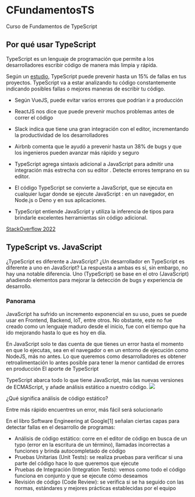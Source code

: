 # CFundamentosTS
Curso de Fundamentos de TypeScript

## Por qué usar TypeScript
  TypeScript es un lenguaje de programación que permite a los desarrolladores escribir código de manera más limpia y rápida.

  Según un [estudio](https://earlbarr.com/publications/typestudy.pdf), TypeScript puede prevenir hasta un 15% de fallas en tus proyectos. TypeScript va a estar analizando tu código constantemente indicando posibles fallas o mejores maneras de escribir tu código.

  - Según VueJS, puede evitar varios errores que podrían ir a producción
  - ReactJS nos dice que puede prevenir muchos problemas antes de correr el código
  - Slack indica que tiene una gran integración con el editor, incrementando la productividad de los desarrolladores
  - Airbnb comenta que le ayudó a prevenir hasta un 38% de bugs y que los ingenieros pueden avanzar más rápido y seguro

  - TypeScript agrega sintaxis adicional a JavaScript para admitir una integración más estrecha con su editor . Detecte errores temprano en su editor.

  - El código TypeScript se convierte a JavaScript, que se ejecuta en cualquier lugar donde se ejecute JavaScript : en un navegador, en Node.js o Deno y en sus aplicaciones.

  - TypeScript entiende JavaScript y utiliza la inferencia de tipos para brindarle excelentes herramientas sin código adicional.

  [StackOverflow 2022](https://survey.stackoverflow.co/2022/survey-results)

## TypeScript vs. JavaScript
  ¿TypeScript es diferente a JavaScript? ¿Un desarrollador en TypeScript es diferente a uno en JavaScript? La respuesta a ambas es sí, sin embargo, no hay una notable diferencia. Uno (TypeScript) se base en el otro (JavaScript) añadiendo elementos para mejorar la detección de bugs y experiencia de desarrollo.

  ### Panorama
  JavaScript ha sufrido un incremento exponencial en su uso, pues se puede usar en Frontend, Backend, IoT, entre otros. No obstante, este no fue creado como un lenguaje maduro desde el inicio, fue con el tiempo que ha ido mejorando hasta lo que es hoy en día.

  En JavaScript solo te das cuenta de que tienes un error hasta el momento en que lo ejecutas, sea en el navegador o en un entorno de ejecución como NodeJS, más no antes. Lo que queremos como desarrolladores es obtener retroalimentación lo antes posible para tener la menor cantidad de errores en producción
  El aporte de TypeScript

  TypeScript abarca todo lo que tiene JavaScript, más las nuevas versiones de ECMAScript, y añade análisis estático a nuestro código.
  ![](https://cdn.document360.io/da52b302-22aa-4a71-9908-ba18e68ffee7/Images/Documentation/ctf-4.jpg)

  ¿Qué significa análisis de código estático?

  Entre más rápido encuentres un error, más fácil será solucionarlo

  En el libro Software Engineering at Google[1] señalan ciertas capas para detectar fallas en el desarrollo de programas:

  - Análisis de código estático: corre en el editor de código en busca de un typo (error en la escritura de un término), llamadas incorrectas a funciones y brinda autocompletado de código
  - Pruebas Unitarias (Unit Tests): se realiza pruebas para verificar si una parte del código hace lo que queremos que ejecute
  - Pruebas de Integración (Integration Tests): vemos como todo el código funciona en conjunto y que se ejecute cómo deseamos
  - Revisión de código (Code Review): se verifica si se ha seguido con las normas, estándares y mejores prácticas establecidas por el equipo
